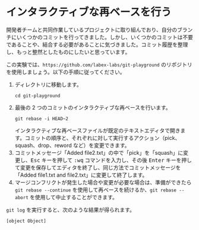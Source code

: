 # インタラクティブな再ベースを行う

開発者チームと共同作業しているプロジェクトに取り組んでおり、自分のブランチにいくつかのコミットを行ってきました。しかし、いくつかのコミットは不要であることや、結合する必要があることに気づきました。コミット履歴を整理し、もっと整然としたものにしたいと思っています。

この実験では、`https://github.com/labex-labs/git-playground` のリポジトリを使用しましょう。以下の手順に従ってください。

1. ディレクトリに移動します。
   ```shell
   cd git-playground
   ```
2. 最後の 2 つのコミットのインタラクティブな再ベースを行います。
   ```shell
   git rebase -i HEAD~2
   ```
   インタラクティブな再ベースファイルが既定のテキストエディタで開きます。コミットの順序と、それぞれに対して実行するアクション（pick、squash、drop、reword など）を変更できます。
3. コミットメッセージ「Added file2.txt」の中で「pick」を「squash」に変更し、<kbd>Esc</kbd> キーを押して <kbd>:wq</kbd> コマンドを入力し、その後 <kbd>Enter</kbd> キーを押して変更を保存してエディタを終了し、同じ方法でコミットメッセージを「Added file1.txt and file2.txt」に変更して終了します。
4. マージコンフリクトが発生した場合や変更が必要な場合は、準備ができたら `git rebase --continue` を使用して再ベースを続けるか、`git rebase --abort` を使用して中止することができます。

`git log` を実行すると、次のような結果が得られます。

```shell
[object Object]
```
